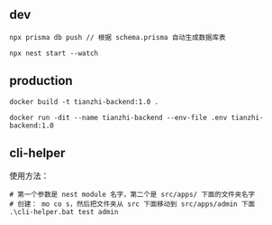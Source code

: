 ## dev

```shell
npx prisma db push // 根据 schema.prisma 自动生成数据库表

npx nest start --watch
```

## production

```
docker build -t tianzhi-backend:1.0 .

docker run -dit --name tianzhi-backend --env-file .env tianzhi-backend:1.0
```

## cli-helper

使用方法：

```
# 第一个参数是 nest module 名字，第二个是 src/apps/ 下面的文件夹名字
# 创建： mo co s，然后把文件夹从 src 下面移动到 src/apps/admin 下面
.\cli-helper.bat test admin
```
